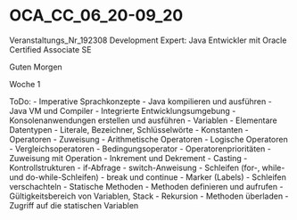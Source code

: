 # OCA_CC_06_20-09_20
Veranstaltungs_Nr_192308
Development Expert: Java Entwickler mit Oracle Certified Associate SE

Guten Morgen

Woche 1

ToDo:
    - Imperative Sprachkonzepte
        - Java kompilieren und ausführen
            - Java VM und Compiler
            - Integrierte Entwicklungsumgebung
            - Konsolenanwendungen erstellen und ausführen
        - Variablen
            - Elementare Datentypen
            - Literale, Bezeichner, Schlüsselwörte
            - Konstanten
        - Operatoren
            - Zuweisung
            - Arithmetische Operatoren
            - Logische Operatoren
            - Vergleichsoperatoren
            - Bedingungsoperator
            - Operatorenprioritäten
            - Zuweisung mit Operation
            - Inkrement und Dekrement
            - Casting
        - Kontrollstrukturen
            - if-Abfrage
            - switch-Anweisung
            - Schleifen (for-, while- und do-while-Schleifen)
            - break und continue
            - Marker (Labels)
            - Schleifen verschachteln
        - Statische Methoden
            - Methoden definieren und aufrufen
            - Gültigkeitsbereich von Variablen, Stack
            - Rekursion
            - Methoden überladen
            - Zugriff auf die statischen Variablen
